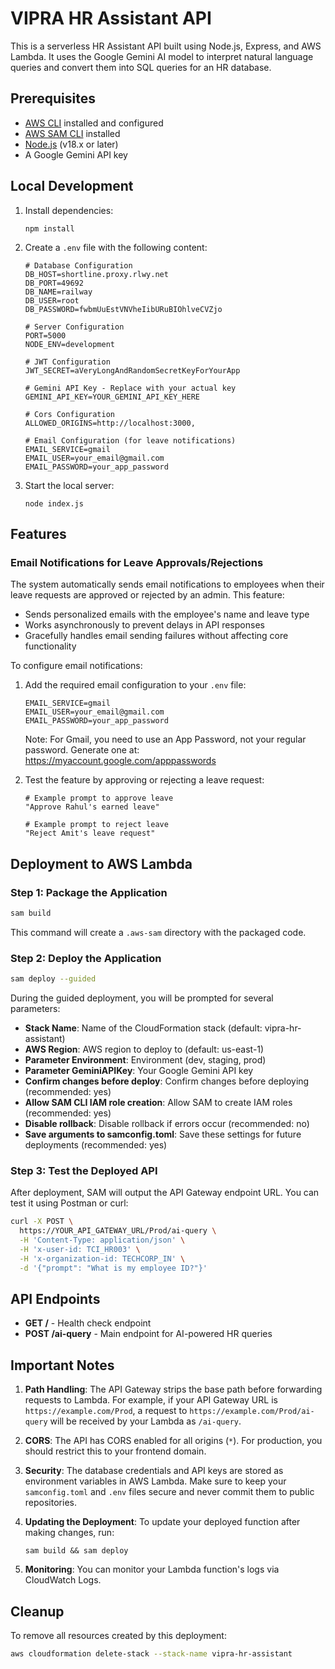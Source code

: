 # VIPRA HR Assistant API

This is a serverless HR Assistant API built using Node.js, Express, and AWS Lambda. It uses the Google Gemini AI model to interpret natural language queries and convert them into SQL queries for an HR database.

## Prerequisites

- [AWS CLI](https://aws.amazon.com/cli/) installed and configured
- [AWS SAM CLI](https://docs.aws.amazon.com/serverless-application-model/latest/developerguide/serverless-sam-cli-install.html) installed
- [Node.js](https://nodejs.org/) (v18.x or later)
- A Google Gemini API key

## Local Development

1. Install dependencies:
   ```
   npm install
   ```

2. Create a `.env` file with the following content:
   ```
   # Database Configuration
   DB_HOST=shortline.proxy.rlwy.net
   DB_PORT=49692
   DB_NAME=railway
   DB_USER=root
   DB_PASSWORD=fwbmUuEstVNVheIibURuBIOhlveCVZjo

   # Server Configuration
   PORT=5000
   NODE_ENV=development

   # JWT Configuration
   JWT_SECRET=aVeryLongAndRandomSecretKeyForYourApp

   # Gemini API Key - Replace with your actual key
   GEMINI_API_KEY=YOUR_GEMINI_API_KEY_HERE

   # Cors Configuration
   ALLOWED_ORIGINS=http://localhost:3000,
   
   # Email Configuration (for leave notifications)
   EMAIL_SERVICE=gmail
   EMAIL_USER=your_email@gmail.com
   EMAIL_PASSWORD=your_app_password
   ```

3. Start the local server:
   ```
   node index.js
   ```

## Features

### Email Notifications for Leave Approvals/Rejections

The system automatically sends email notifications to employees when their leave requests are approved or rejected by an admin. This feature:

- Sends personalized emails with the employee's name and leave type
- Works asynchronously to prevent delays in API responses
- Gracefully handles email sending failures without affecting core functionality

To configure email notifications:

1. Add the required email configuration to your `.env` file:
   ```
   EMAIL_SERVICE=gmail
   EMAIL_USER=your_email@gmail.com
   EMAIL_PASSWORD=your_app_password
   ```
   
   Note: For Gmail, you need to use an App Password, not your regular password.
   Generate one at: https://myaccount.google.com/apppasswords

2. Test the feature by approving or rejecting a leave request:
   ```
   # Example prompt to approve leave
   "Approve Rahul's earned leave"
   
   # Example prompt to reject leave
   "Reject Amit's leave request"
   ```

## Deployment to AWS Lambda

### Step 1: Package the Application

```bash
sam build
```

This command will create a `.aws-sam` directory with the packaged code.

### Step 2: Deploy the Application

```bash
sam deploy --guided
```

During the guided deployment, you will be prompted for several parameters:

- **Stack Name**: Name of the CloudFormation stack (default: vipra-hr-assistant)
- **AWS Region**: AWS region to deploy to (default: us-east-1)
- **Parameter Environment**: Environment (dev, staging, prod)
- **Parameter GeminiAPIKey**: Your Google Gemini API key
- **Confirm changes before deploy**: Confirm changes before deploying (recommended: yes)
- **Allow SAM CLI IAM role creation**: Allow SAM to create IAM roles (recommended: yes)
- **Disable rollback**: Disable rollback if errors occur (recommended: no)
- **Save arguments to samconfig.toml**: Save these settings for future deployments (recommended: yes)

### Step 3: Test the Deployed API

After deployment, SAM will output the API Gateway endpoint URL. You can test it using Postman or curl:

```bash
curl -X POST \
  https://YOUR_API_GATEWAY_URL/Prod/ai-query \
  -H 'Content-Type: application/json' \
  -H 'x-user-id: TCI_HR003' \
  -H 'x-organization-id: TECHCORP_IN' \
  -d '{"prompt": "What is my employee ID?"}'
```

## API Endpoints

- **GET /** - Health check endpoint
- **POST /ai-query** - Main endpoint for AI-powered HR queries

## Important Notes

1. **Path Handling**: The API Gateway strips the base path before forwarding requests to Lambda. For example, if your API Gateway URL is `https://example.com/Prod`, a request to `https://example.com/Prod/ai-query` will be received by your Lambda as `/ai-query`.

2. **CORS**: The API has CORS enabled for all origins (`*`). For production, you should restrict this to your frontend domain.

3. **Security**: The database credentials and API keys are stored as environment variables in AWS Lambda. Make sure to keep your `samconfig.toml` and `.env` files secure and never commit them to public repositories.

4. **Updating the Deployment**: To update your deployed function after making changes, run:
   ```
   sam build && sam deploy
   ```

5. **Monitoring**: You can monitor your Lambda function's logs via CloudWatch Logs.

## Cleanup

To remove all resources created by this deployment:

```bash
aws cloudformation delete-stack --stack-name vipra-hr-assistant
``` 